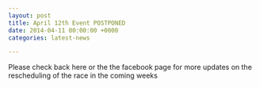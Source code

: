 ```yaml
---
layout: post
title: April 12th Event POSTPONED
date: 2014-04-11 00:00:00 +0000
categories: latest-news

---
```

Please check back here or the the facebook page for more updates on the rescheduling of the race in the coming weeks